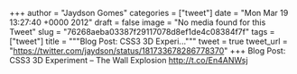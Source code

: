 
+++
author = "Jaydson Gomes"
categories = ["tweet"]
date = "Mon Mar 19 13:27:40 +0000 2012"
draft = false
image = "No media found for this Tweet"
slug = "76268aeba03387f29117078d8ef1de4c08384f7f"
tags = ["tweet"]
title = """Blog Post: CSS3 3D Experi..."""
tweet = true
tweet_url = "https://twitter.com/jaydson/status/181733678286778370"
+++
Blog Post: CSS3 3D Experiment – The Wall Explosion http://t.co/En4ANWsj
